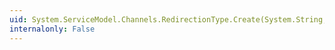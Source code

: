 ```yaml
---
uid: System.ServiceModel.Channels.RedirectionType.Create(System.String,System.String)
internalonly: False
---
```


